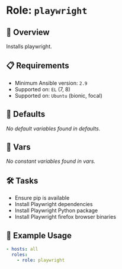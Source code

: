 # Role: `playwright`

## 📖 Overview
Installs playwright.

## 📋 Requirements
- Minimum Ansible version: `2.9`
- Supported on: `EL` (7, 8)
- Supported on: `Ubuntu` (bionic, focal)

## 🧮 Defaults
_No default variables found in defaults._

## 🧮 Vars
_No constant variables found in vars._

## 🛠 Tasks
- Ensure pip is available
- Install Playwright dependencies
- Install Playwright Python package
- Install Playwright firefox browser binaries

## 🚀 Example Usage
```yaml
- hosts: all
  roles:
    - role: playwright
```